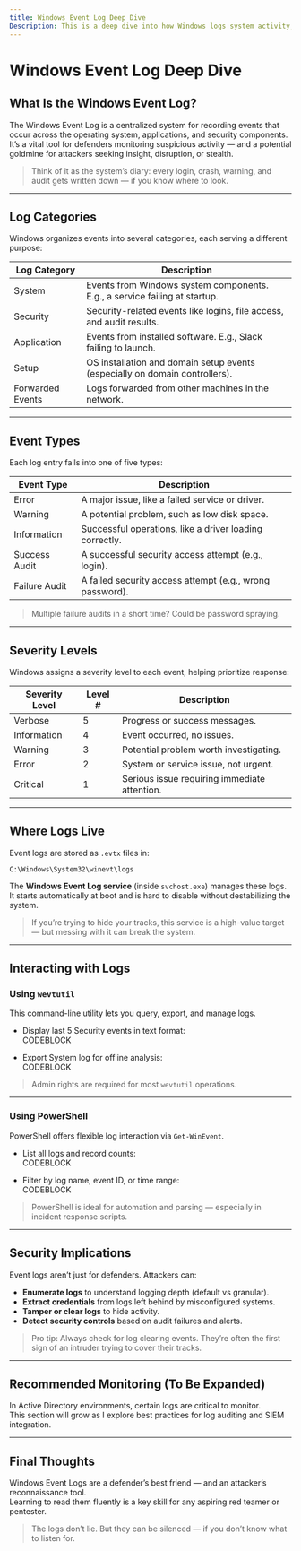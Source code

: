 ```yaml
---
title: Windows Event Log Deep Dive  
Description: This is a deep dive into how Windows logs system activity, how to interact with it, and why it matters for defenders and attackers alike.  
---
```


# Windows Event Log Deep Dive

## What Is the Windows Event Log?

The Windows Event Log is a centralized system for recording events that occur across the operating system, applications, and security components.  
It’s a vital tool for defenders monitoring suspicious activity — and a potential goldmine for attackers seeking insight, disruption, or stealth.

> Think of it as the system’s diary: every login, crash, warning, and audit gets written down — if you know where to look.

---

## Log Categories

Windows organizes events into several categories, each serving a different purpose:

| Log Category       | Description                                                                 |
|--------------------|------------------------------------------------------------------------------|
| System             | Events from Windows system components. E.g., a service failing at startup.  |
| Security           | Security-related events like logins, file access, and audit results.        |
| Application        | Events from installed software. E.g., Slack failing to launch.              |
| Setup              | OS installation and domain setup events (especially on domain controllers). |
| Forwarded Events   | Logs forwarded from other machines in the network.                          |

---

## Event Types

Each log entry falls into one of five types:

| Event Type     | Description                                                                 |
|----------------|------------------------------------------------------------------------------|
| Error          | A major issue, like a failed service or driver.                             |
| Warning        | A potential problem, such as low disk space.                                |
| Information    | Successful operations, like a driver loading correctly.                     |
| Success Audit  | A successful security access attempt (e.g., login).                         |
| Failure Audit  | A failed security access attempt (e.g., wrong password).                    |

> Multiple failure audits in a short time? Could be password spraying.

---

## Severity Levels

Windows assigns a severity level to each event, helping prioritize response:

| Severity Level | Level # | Description                                                         |
|----------------|---------|----------------------------------------------------------------------|
| Verbose        | 5       | Progress or success messages.                                       |
| Information    | 4       | Event occurred, no issues.                                          |
| Warning        | 3       | Potential problem worth investigating.                              |
| Error          | 2       | System or service issue, not urgent.                                |
| Critical       | 1       | Serious issue requiring immediate attention.                        |

---

## Where Logs Live

Event logs are stored as `.evtx` files in:

`C:\Windows\System32\winevt\logs`


The **Windows Event Log service** (inside `svchost.exe`) manages these logs.  
It starts automatically at boot and is hard to disable without destabilizing the system.

> If you’re trying to hide your tracks, this service is a high-value target — but messing with it can break the system.

---

## Interacting with Logs

### Using `wevtutil`

This command-line utility lets you query, export, and manage logs.

- Display last 5 Security events in text format:  
  CODEBLOCK

- Export System log for offline analysis:  
  CODEBLOCK

> Admin rights are required for most `wevtutil` operations.

---

### Using PowerShell

PowerShell offers flexible log interaction via `Get-WinEvent`.

- List all logs and record counts:  
  CODEBLOCK

- Filter by log name, event ID, or time range:  
  CODEBLOCK

> PowerShell is ideal for automation and parsing — especially in incident response scripts.

---

## Security Implications

Event logs aren’t just for defenders. Attackers can:

- **Enumerate logs** to understand logging depth (default vs granular).
- **Extract credentials** from logs left behind by misconfigured systems.
- **Tamper or clear logs** to hide activity.
- **Detect security controls** based on audit failures and alerts.

> Pro tip: Always check for log clearing events. They’re often the first sign of an intruder trying to cover their tracks.

---

## Recommended Monitoring (To Be Expanded)

In Active Directory environments, certain logs are critical to monitor.  
This section will grow as I explore best practices for log auditing and SIEM integration.

---

## Final Thoughts

Windows Event Logs are a defender’s best friend — and an attacker’s reconnaissance tool.  
Learning to read them fluently is a key skill for any aspiring red teamer or pentester.

> The logs don’t lie. But they can be silenced — if you don’t know what to listen for.

